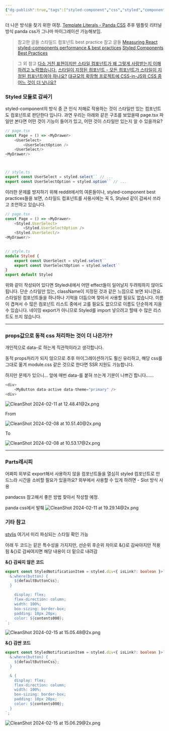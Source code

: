 ```yaml
---
{"dg-publish":true,"tags":["styled-component","css","styled","components","react"],"createdAt":"2024.02.08 목 오전 10:53","modifiedAt":"2024.04.03 수 오후 19:00","permalink":"/Dev/web/topic/스타일드 컴포넌트/","dgPassFrontmatter":true}
---
```



더 나은 방식을 찾기 위한 여정.
[Template Literals - Panda CSS](https://panda-css.com/docs/concepts/template-literals)
추후 템플릿 리터널 방식 panda css가 그나마 마이그레이션 가능해보임.



> 참고한 글들
> 스타일드 컴포넌트 best practice 참고 글들
> [Measuring React styled-components performance & best practices](https://www.useanvil.com/blog/engineering/react-styled-components-best-practices/)
> [Styled Components Best Practices](https://www.robinwieruch.de/styled-components/)


> 그 외 참고
> [다소 거친 표현이지만 스타일 컴포넌트가 왜 그렇게 사랑받는지 이해하려고 노력했습니다.](https://www.reddit.com/r/react/comments/172unro/styled_components/)
> [스타일이 지정된 컴포넌트 - 모든 컴포넌트가 스타일이 지정된 컴포넌트여야 하나요?](https://www.reddit.com/r/reactjs/comments/vjm4kk/styled_components_should_every_component_be_a/)
> [대규모의 확장형 프로젝트에 CSS-in-JS와 CSS 중 어느 것이 더 낫나요?](https://www.reddit.com/r/reactjs/comments/qmidha/which_is_better_cssinjs_or_css_for_large_and/)




### Styled 모듈로 감싸기

styled-component의 방식 중 큰 인식 저해로 작용하는 것이 스타일만 있는 컴포넌트도 컴포넌트로 판단한다 입니다.
과연 우리는 아래와 같은 구조를 보았을때 page.tsx 파일만 본다면 어떤 것이 기능이 들어가 있고, 어떤 것이 스타일만 있는지 알 수 있을까요? 

```ts
// page.tsx
const Page = () => <MyDrawer>
	<UserSelect>
		<UserSelectOption />
	<UserSelect/>
<MyDrawer/>



// style.ts
export const UserSelect = styled.select`` // ...
export const UserSelectOption = styled.option`` // ...
```

이러한 문제를 방지하기 위해 reddit에서의 여론들이나, styled-component best practices들을 보면, 스타일드 컴포넌트를 사용시에는 꼭 S, Styled 같이 감싸서 쓰라고 조언하고 있습니다.

```ts
// page.tsx
const Page = () => <MyDrawer>
	<Styled.UserSelect>
		<Styled.UserSelectOption />
	<Styled.UserSelect/>
<MyDrawer/>

	  
// style.ts
module Styled {
	export const UserSelect = styled.select``
	export const UserSelectOption = styled.select``
}
export default Styled
```

위와 같이 작성되어 있다면 Styled내에서 어떤 effect들이 일어날지 두려워하지 않아도 됩니다. 단순 스타일만 있는, className이 지정된 것과 같은 느낌으로 보면 되니깐요. 
스타일된 컴포넌트들을 하나하나 기억을 더듬으며 찾아서 사용할 필요도 없습니다.
이름이 겹쳐서 수 많은 컴포넌트 리스트 중에서 고를 필요도 없으므로 이름도 단순하게 지을 수 있습니다.
네이밍 export가 아니므로 Styled를 import 넣으려고 할때 수 많은 리스트도 뜨지 않습니다.


***
### props값으로 동적 css 처리하는 것이 더 나은가??
개인적으로 data-로 하는게 직관적이라고 생각합니다.

동적 props처리가 되지 않으므로 추후 마이그레이션하기도 훨신 유리하고, 해당 css를 그대로 옮겨 module.css 같은 것으로 한다면 SSR 지원도 가능합니다.  

하지만 문제가 있으니...
앞에 매번 data-를 붙혀 쓰는게 기분이 나쁘긴 합니다......
```ts
<div>
	<MyButton data-active data-theme="primary" />
<div>
```


![CleanShot 2024-02-11 at 12.48.41@2x.png](/img/user/env/%EC%B2%A8%EB%B6%80%ED%8C%8C%EC%9D%BC/CleanShot%202024-02-11%20at%2012.48.41@2x.png)


From

![CleanShot 2024-02-08 at 10.51.40@2x.png](/img/user/env/%EC%B2%A8%EB%B6%80%ED%8C%8C%EC%9D%BC/CleanShot%202024-02-08%20at%2010.51.40@2x.png)

To

![CleanShot 2024-02-08 at 10.53.17@2x.png](/img/user/env/%EC%B2%A8%EB%B6%80%ED%8C%8C%EC%9D%BC/CleanShot%202024-02-08%20at%2010.53.17@2x.png)


***
### Parts레시피
어짜피 외부로 export해서 사용하지 않을 컴포넌트들을 열심히 styled 컴포넌트로 만드느라 시간을 소비할 필요가 있을까요?
외부에서 사용할 수 있게 하려면 - Slot 방식 사용

pandacss 참고해서 좋은 방법 찾아서 작성할 예정.



panda css에서 발췌
![CleanShot 2024-02-11 at 19.29.14@2x.png](/img/user/env/%EC%B2%A8%EB%B6%80%ED%8C%8C%EC%9D%BC/CleanShot%202024-02-11%20at%2019.29.14@2x.png)






### 기타 참고

[stylis](https://stylis.js.org/)
여기서 미리 파싱되는 스타일 확인 가능

아래 두 코드는 같은 특수성을 가지지만, 선순위 후순위 차이로 &{}로 감싸야지만 적용됨
&{}로 감싸여지면 해당 내용이 더 밑으로 내려감


**&{} 감싸지 않은 코드**

```typescript
export const StyledNotificationItem = styled.div<{ isLink?: boolean }>`
  &:where(button) {
    ${defaultButtonCss};
  }

    display: flex;
    flex-direction: column;
    width: 100%;
    box-sizing: border-box;
    padding: 10px 20px;
    color: ${contents000};
`;
```


![CleanShot 2024-02-15 at 15.05.48@2x.png](/img/user/env/%EC%B2%A8%EB%B6%80%ED%8C%8C%EC%9D%BC/CleanShot%202024-02-15%20at%2015.05.48@2x.png)

**&{} 감싼 코드**

```typescript
export const StyledNotificationItem = styled.div<{ isLink?: boolean }>`
  &:where(button) {
    ${defaultButtonCss};
  }

  & {
    display: flex;
    flex-direction: column;
    width: 100%;
    box-sizing: border-box;
    padding: 10px 20px;
    color: ${contents000};
  }
`;
```

![CleanShot 2024-02-15 at 15.06.29@2x.png](/img/user/env/%EC%B2%A8%EB%B6%80%ED%8C%8C%EC%9D%BC/CleanShot%202024-02-15%20at%2015.06.29@2x.png)


